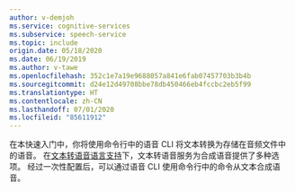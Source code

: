 ```yaml
---
author: v-demjoh
ms.service: cognitive-services
ms.subservice: speech-service
ms.topic: include
origin.date: 05/18/2020
ms.date: 06/19/2019
ms.author: v-tawe
ms.openlocfilehash: 352c1e7a19e9688057a841e6fab07457703b3b4b
ms.sourcegitcommit: d24e12d49708bbe78db450466eb4fccbc2eb5f99
ms.translationtype: HT
ms.contentlocale: zh-CN
ms.lasthandoff: 07/01/2020
ms.locfileid: "85611912"
---
```

在本快速入门中，你将使用命令行中的语音 CLI 将文本转换为存储在音频文件中的语音。 在[文本转语音语言支持](../../../../language-support.md#text-to-speech)下，文本转语音服务为合成语音提供了多种选项。 经过一次性配置后，可以通过语音 CLI 使用命令行中的命令从文本合成语音。
